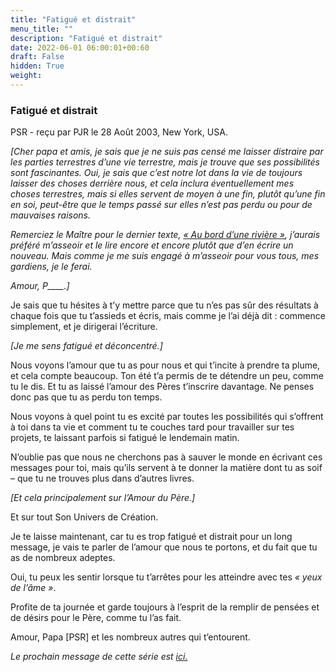 ```yaml
---
title: "Fatigué et distrait"
menu_title: ""
description: "Fatigué et distrait"
date: 2022-06-01 06:00:01+00:60
draft: False
hidden: True
weight:
---
```

### Fatigué et distrait

PSR - reçu par PJR le 28 Août 2003, New York, USA.

*[Cher papa et amis, je sais que je ne suis pas censé me laisser distraire par les parties terrestres d’une vie terrestre, mais je trouve que ses possibilités sont fascinantes. Oui, je sais que c’est notre lot dans la vie de toujours laisser des choses derrière nous, et cela inclura éventuellement mes choses terrestres, mais si elles servent de moyen à une fin, plutôt qu’une fin en soi, peut-être que le temps passé sur elles n’est pas perdu ou pour de mauvaises raisons.*

*Remerciez le Maître pour le dernier texte, [« Au bord d’une rivière »](/fr-contemporary-messages/fr-contemporary-messages-by-date-order/fr-contemporary-messages-2003/fr-2003-8-21-1-pjr-jesus/), j’aurais préféré m’asseoir et le lire encore et encore plutôt que d’en écrire un nouveau. Mais comme je me suis engagé à m’asseoir pour vous tous, mes gardiens, je le ferai.*

*Amour, P____.]*

Je sais que tu hésites à t’y mettre parce que tu n’es pas sûr des résultats à chaque fois que tu t’assieds et écris, mais comme je l’ai déjà dit : commence simplement, et je dirigerai l’écriture.

*[Je me sens fatigué et déconcentré.]*

Nous voyons l’amour que tu as pour nous et qui t’incite à prendre ta plume, et cela compte beaucoup. Ton été t’a permis de te détendre un peu, comme tu le dis. Et tu as laissé l’amour des Pères t’inscrire davantage. Ne penses donc pas que tu as perdu ton temps.

Nous voyons à quel point tu es excité par toutes les possibilités qui s’offrent à toi dans ta vie et comment tu te couches tard pour travailler sur tes projets, te laissant parfois si fatigué le lendemain matin.

N’oublie pas que nous ne cherchons pas à sauver le monde en écrivant ces messages pour toi, mais qu’ils servent à te donner la matière dont tu as soif – que tu ne trouves plus dans d’autres livres.

*[Et cela principalement sur l’Amour du Père.]*

Et sur tout Son Univers de Création.

Je te laisse maintenant, car tu es trop fatigué et distrait pour un long message, je vais te parler de l’amour que nous te portons, et du fait que tu as de nombreux adeptes.

Oui, tu peux les sentir lorsque tu t’arrêtes pour les atteindre avec tes *« yeux de l’âme »*.

Profite de ta journée et garde toujours à l’esprit de la remplir de pensées et de désirs pour le Père, comme tu l’as fait.

Amour, Papa [PSR] et les nombreux autres qui t’entourent.

*Le prochain message de cette série est [ici.](/fr-contemporary-messages/fr-contemporary-messages-by-date-order/fr-contemporary-messages-2003/fr-2003-9-2-1-pjr-psr/)*